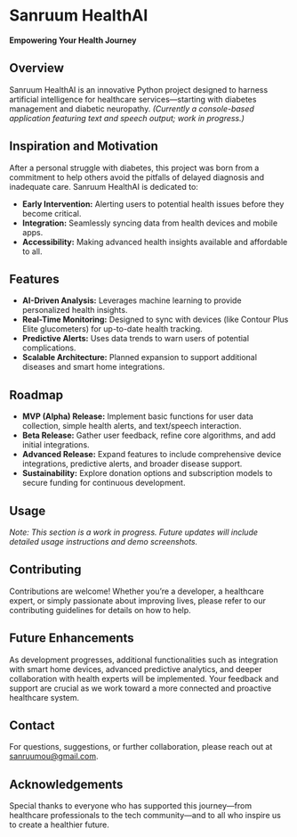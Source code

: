 # Sanruum HealthAI

**Empowering Your Health Journey**

## Overview

Sanruum HealthAI is an innovative Python project designed to harness artificial intelligence for
healthcare services—starting with diabetes management and diabetic neuropathy.
*(Currently a console-based application featuring text and speech output; work in progress.)*

## Inspiration and Motivation

After a personal struggle with diabetes, this project was born from a commitment to help others
avoid the pitfalls of delayed diagnosis and inadequate care. Sanruum HealthAI is dedicated to:

- **Early Intervention:** Alerting users to potential health issues before they become critical.
- **Integration:** Seamlessly syncing data from health devices and mobile apps.
- **Accessibility:** Making advanced health insights available and affordable to all.

## Features

- **AI-Driven Analysis:** Leverages machine learning to provide personalized health insights.
- **Real-Time Monitoring:** Designed to sync with devices (like Contour Plus Elite glucometers) for
  up-to-date health tracking.
- **Predictive Alerts:** Uses data trends to warn users of potential complications.
- **Scalable Architecture:** Planned expansion to support additional diseases and smart home
  integrations.

## Roadmap

- **MVP (Alpha) Release:** Implement basic functions for user data collection, simple health
  alerts, and text/speech interaction.
- **Beta Release:** Gather user feedback, refine core algorithms, and add initial integrations.
- **Advanced Release:** Expand features to include comprehensive device integrations, predictive
  alerts, and broader disease support.
- **Sustainability:** Explore donation options and subscription models to secure funding for
  continuous development.

## Usage

*Note: This section is a work in progress. Future updates will include detailed usage instructions
and demo screenshots.*

## Contributing

Contributions are welcome! Whether you’re a developer, a healthcare expert, or simply passionate
about improving lives, please refer to our contributing guidelines for details on how to help.

## Future Enhancements

As development progresses, additional functionalities such as integration with smart home devices,
advanced predictive
analytics, and deeper collaboration with health experts will be implemented. Your feedback and
support are crucial as we work toward a more connected and proactive healthcare system.

## Contact

For questions, suggestions, or further collaboration, please reach out
at [sanruumou@gmail.com](mailto:sanruumou@gmail.com).

## Acknowledgements

Special thanks to everyone who has supported this journey—from healthcare professionals to the tech
community—and to all who inspire us to create a healthier future.
